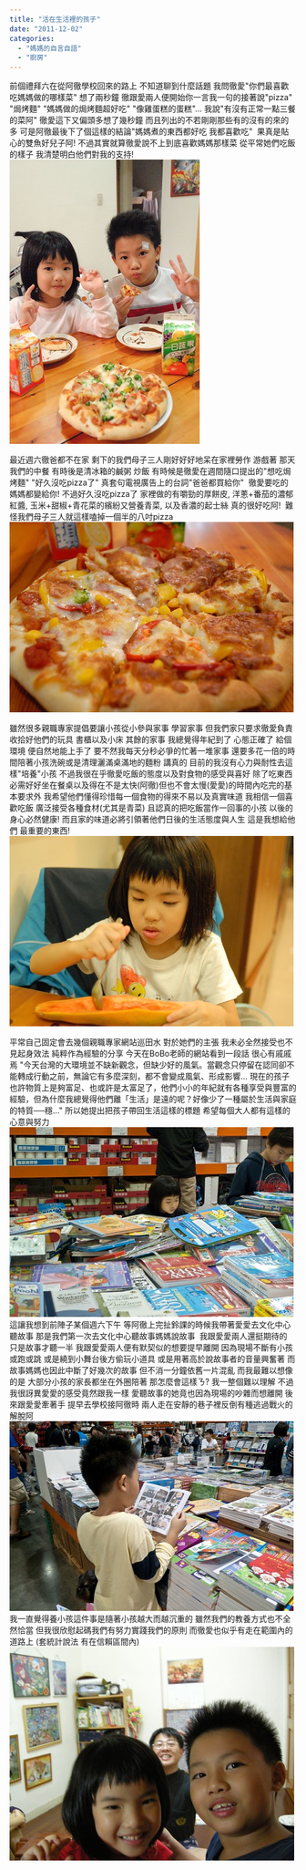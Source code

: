 ```yaml
---
title: "活在生活裡的孩子"
date: "2011-12-02"
categories: 
  - "媽媽的自言自語"
  - "廚房"
---
```


前個禮拜六在從阿徹學校回來的路上 不知道聊到什麼話題 我問徹愛"你們最喜歡吃媽媽做的哪樣菜" 想了兩秒鐘 徹跟愛兩人便開始你一言我一句的接著說"pizza" "焗烤麵" "媽媽做的焗烤麵超好吃" "像雞蛋糕的蛋糕"... 我說"有沒有正常一點三餐的菜阿" 徹愛這下又偏頭多想了幾秒鐘 而且列出的不若剛剛那些有的沒有的來的多 可是阿徹最後下了個這樣的結論"媽媽煮的東西都好吃 我都喜歡吃"  果真是貼心的雙魚好兒子阿! 不過其實就算徹愛說不上到底喜歡媽媽那樣菜 從平常她們吃飯的樣子 我清楚明白他們對我的支持! ![](images/6439263401_0cb1f76bf1.jpg)

最近週六徹爸都不在家 剩下的我們母子三人剛好好好地呆在家裡勞作 游戲著 那天我們的中餐 有時後是清冰箱的鹹粥 炒飯 有時候是徹愛在週間隨口提出的"想吃焗烤麵" "好久沒吃pizza了" 真套句電視廣告上的台詞"爸爸都買給你"  徹愛要吃的 媽媽都變給你! 不過好久沒吃pizza了 家裡做的有嚼勁的厚餅皮, 洋蔥+番茄的濃郁紅醬, 玉米+甜椒+青花菜的繽紛又營養青菜, 以及香濃的起士絲 真的很好吃阿!  難怪我們母子三人就這樣嗑掉一個半的八吋pizza ![](images/6439263603_54363dce80.jpg) 

雖然很多親職專家提倡要讓小孩從小參與家事 學習家事 但我們家只要求徹愛負責收拾好他們的玩具 書櫃以及小床 其餘的家事 我總覺得年紀到了 心態正確了 給個環境 便自然地能上手了 要不然我每天分秒必爭的忙著一堆家事 還要多花一倍的時間陪著小孩洗碗或是清理灑滿桌滿地的麵粉 講真的 目前的我沒有心力與耐性去這樣"培養"小孩 不過我很在乎徹愛吃飯的態度以及對食物的感受與喜好 除了吃東西必需好好坐在餐桌以及得在不是太快(阿徹)但也不會太慢(愛愛)的時間內吃完的基本要求外 我希望他們懂得珍惜每一個食物的得來不易以及真實味道 我相信一個喜歡吃飯 廣泛接受各種食材(尤其是青菜) 且認真的把吃飯當作一回事的小孩 以後的身心必然健康! 而且家的味道必將引領著他們日後的生活態度與人生 這是我想給他們 最重要的東西! ![](images/6439267657_aae38b97a3.jpg)

平常自己固定會去幾個親職專家網站巡田水 對於她們的主張 我未必全然接受也不見起身效法 純粹作為經驗的分享 今天在BoBo老師的網站看到一段話 很心有戚戚焉 "今天台灣的大環境並不缺新觀念，但缺少好的風氣。當觀念只停留在認同卻不能轉成行動之前，無論它有多麼深刻，都不會變成風氣、形成影響... 現在的孩子也許物質上是夠富足、也或許是太富足了，他們小小的年紀就有各種享受與豐富的經驗，但為什麼我總覺得他們離「生活」是遠的呢？好像少了一種屬於生活與家庭的特質──穩..." 所以她提出把孩子帶回生活這樣的標題 希望每個大人都有這樣的心意與努力 ![](images/6439268617_4513fb0356.jpg) 這讓我想到前陣子某個週六下午 等阿徹上完扯鈴課的時候我帶著愛愛去文化中心聽故事 那是我們第一次去文化中心聽故事媽媽說故事  我跟愛愛兩人還挺期待的 只是故事才聽一半 我跟愛愛兩人便有默契似的想要提早離開 因為現場不斷有小孩或跑或跳 或是繞到小舞台後方偷玩小道具 或是用著高於說故事者的音量興奮著 而故事媽媽也因此中斷了好幾次的故事 但不消一分鐘依舊一片混亂 而我最難以想像的是 大部分小孩的家長都坐在外圈陪著 那怎麼會這樣ㄋ? 我一整個難以理解 不過我很訝異愛愛的感受竟然跟我一樣 愛聽故事的她竟也因為現場的吵雜而想離開 後來跟愛愛牽著手 提早去學校接阿徹時 兩人走在安靜的巷子裡反倒有種逃過戰火的解脫阿 ![](images/6439268337_a3e584c924.jpg) 我一直覺得養小孩這件事是隨著小孩越大而越沉重的 雖然我們的教養方式也不全然恰當 但我很欣慰起碼我們有努力實踐我們的原則 而徹愛也似乎有走在範圍內的道路上 (套統計說法 有在信賴區間內) ![](images/6439268091_4af5bf9127.jpg)
